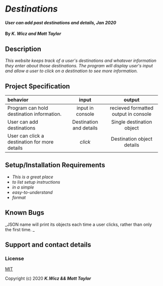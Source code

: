 # _Destinations_

#### _User can add past destinations and details, Jan 2020_

#### By _**K. Wicz and Matt Taylor**_

## Description

_This website keeps track of a user's destinations and whatever information they enter about those destinations. The program will display user's input and allow a user to click on a destination to see more information._

## Project Specification

| behavior | input | output|
|:---|:---:|:---:|
|Program can hold destination information. | input in console | recieved formatted output in console|
|User can add destinations| Destination and details | Single destination object|
|User can click a destination for more details|*click*|Destination object details|

## Setup/Installation Requirements

* _This is a great place_
* _to list setup instructions_
* _in a simple_
* _easy-to-understand_
* _format_



## Known Bugs

_JSON name will print its objects each time a user clicks, rather than only the first time. _

## Support and contact details

### License

[MIT](https://choosealicense.com/licenses/mit/)

Copyright (c) 2020 **_K.Wicz && Matt Taylor_**